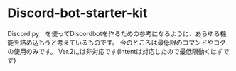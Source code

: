 # Discord-bot-starter-kit

Discord.py　を使ってDiscordbotを作るための参考になるように、あらゆる機能を詰め込もうと考えているものです。
今のところは最低限のコマンドやコグの使用のみです。
Ver.2には非対応です(Intentは対応したので最低限動くはずです)
